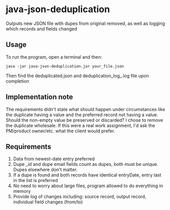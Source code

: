 # java-json-deduplication

Outputs new JSON file with dupes from original removed, as well as logging which records and fields changed

## Usage

To run the program, open a terminal and then:

    java -jar java-json-deduplication.jar your_file.json

Then find the deduplicated.json and deduplication_log_<datetime>.log file upon completion

## Implementation note

The requirements didn't state what should happen under circumstances like the duplicate having a value and the preferred
record not having a value. Should the non-empty value be preserved or discarded? I chose to remove the duplicate
wholesale. If this were a real work assignment, I'd ask the PM/product owner/etc. what the client would prefer.

## Requirements

1. Data from newest-date entry preferred
2. Dupe _id and dupe email fields count as dupes, both must be unique. Dupes elsewhere don't matter.
3. If a dupe is found and both records have identical entryDate, entry last in the list is preferred
4. No need to worry about large files, program allowed to do everything in memory
5. Provide log of changes including: source record, output record, individual field changes (from/to)
